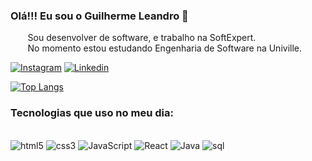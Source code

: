 ### Olá!!! Eu sou o Guilherme Leandro 🤙
<html>
&nbsp&nbsp&nbsp&nbsp&nbsp&nbsp&nbspSou desenvolver de software, e trabalho na SoftExpert.<br>
&nbsp&nbsp&nbsp&nbsp&nbsp&nbsp&nbspNo momento estou estudando Engenharia de Software na Univille.

[![Instagram](https://img.shields.io/badge/Instagram-E4405F?style=for-the-badge&logo=instagram&logoColor=white)](https://www.instagram.com/guilherme.leandro/)
[![Linkedin](https://img.shields.io/badge/LinkedIn-0077B5?style=for-the-badge&logo=linkedin&logoColor=white)](https://www.linkedin.com/in/guilherme-leandro-pinto-26090520b/)

[![Top Langs](https://github-readme-stats.vercel.app/api/top-langs/?username=GuilhermeLeandroP)](https://github.com/GuilhermeLeandroP/github-readme-stats)

<h3>Tecnologias que uso no meu dia:</h3>

<div style="display: inline_block"><br/>
    <img align="" alt="html5" src="https://img.shields.io/badge/HTML5-E34F26?style=for-the-badge&logo=html5&logoColor=white">
    <img align="" alt="css3" src="https://img.shields.io/badge/CSS3-1572B6?style=for-the-badge&logo=css3&logoColor=white">
    <img align="" alt="JavaScript" src="https://img.shields.io/badge/JavaScript-F7DF1E?style=for-the-badge&logo=javascript&logoColor=black">
    <img align="" alt="React" src="https://img.shields.io/badge/React-20232A?style=for-the-badge&logo=react&logoColor=61DAFB">
    <img align="" alt="Java" src="https://img.shields.io/badge/Java-ED8B00?style=for-the-badge&logo=openjdk&logoColor=white">
    <img align="" alt="sql" src="https://img.shields.io/badge/MySQL-00000F?style=for-the-badge&logo=mysql&logoColor=white">
</div>
</html>
